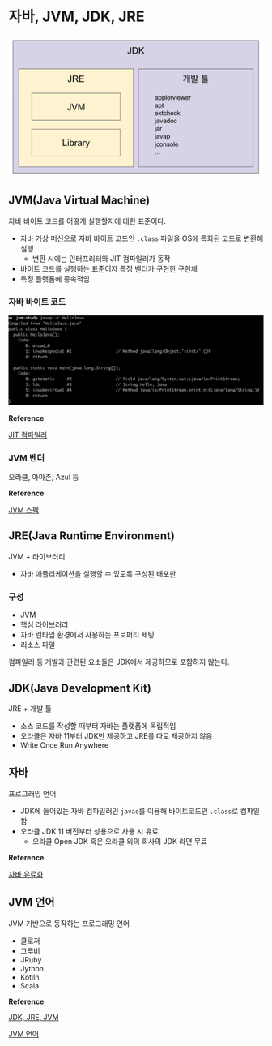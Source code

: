 # 자바, JVM, JDK, JRE

![](../../.gitbook/assets/the-java/01/스크린샷%202020-07-05%20오후%207.38.04.png)

## JVM(Java Virtual Machine)

자바 바이트 코드를 어떻게 실행할지에 대한 표준이다.

- 자바 가상 머신으로 자바 바이트 코드인 `.class` 파일을 OS에 특화된 코드로 변환해 실행
    - 변환 시에는 인터프리터와 JIT 컴파일러가 동작
- 바이트 코드를 실행하는 표준이자 특정 벤더가 구현한 구현체
- 특정 플랫폼에 종속적임 

### 자바 바이트 코드

![](../../.gitbook/assets/the-java/01/스크린샷%202020-07-05%20오후%208.06.16.png)

**Reference**

[JIT 컴파일러](https://aboullaite.me/understanding-jit-compiler-just-in-time-compiler)

### JVM 벤더

오라클, 아마존, Azul 등

**Reference**

[JVM 스펙](https://docs.oracle.com/javase/specs/jvms/se11/html)

## JRE(Java Runtime Environment)

JVM + 라이브러리

- 자바 애플리케이션을 실행할 수 있도록 구성된 배포판

### 구성

- JVM
- 핵심 라이브러리
- 자바 런타임 환경에서 사용하는 프로퍼티 세팅
- 리소스 파일

컴파일러 등 개발과 관련된 요소들은 JDK에서 제공하므로 포함하지 않는다.

## JDK(Java Development Kit)

JRE + 개발 툴

- 소스 코드를 작성할 때부터 자바는 플랫폼에 독립적임
- 오라클은 자바 11부터 JDK만 제공하고 JRE를 따로 제공하지 않음
- Write Once Run Anywhere

## 자바

프로그래밍 언어

- JDK에 들어있는 자바 컴파일러인 `javac`를 이용해 바이트코드인 `.class`로 컴파일 함
- 오라클 JDK 11 버전부터 상용으로 사용 시 유료
    - 오라클 Open JDK 혹은 오라클 외의 회사의 JDK 라면 무료
    
**Reference**

[자바 유료화](https://medium.com/@javachampions/java-is-still-free-c02aef8c9e04)

## JVM 언어

JVM 기반으로 동작하는 프로그래밍 언어

- 클로저
- 그루비
- JRuby
- Jython
- Kotiln
- Scala

**Reference**

[JDK, JRE, JVM](https://howtodoinjava.com/java/basics/jdk-jre-jvm/)

[JVM 언어](https://en.wikipedia.org/wiki/List_of_JVM_languages)